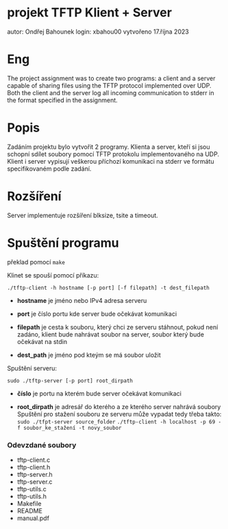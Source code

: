 # projekt TFTP Klient + Server
autor: Ondřej Bahounek
login: xbahou00
vytvořeno 17.října 2023

# Eng
The project assignment was to create two programs: a client and a server capable of sharing files using the TFTP protocol implemented over UDP. Both the client and the server log all incoming communication to stderr in the format specified in the assignment.

# Popis
 Zadáním projektu bylo vytvořit 2 programy. Klienta a server, kteří si jsou schopní sdílet soubory pomocí TFTP protokolu implementovaného na UDP.  Klient i server vypisují veškerou příchozí komunikaci na stderr ve formátu specifikovaném podle zadání.
 # Rozšíření
 Server implementuje rozšíření blksize, tsite a timeout.
 # Spuštění programu

 překlad pomocí `make`
 
 Klinet se spouší pomocí příkazu:

`./tftp-client -h hostname [-p port] [-f filepath] -t dest_filepath`

-   **hostname** je jméno nebo IPv4 adresa serveru
    
-   **port** je číslo portu kde server bude očekávat komunikaci
    
-  **filepath** je cesta k souboru, který chci ze serveru stáhnout,
	  pokud není zadáno, klient bude nahrávat soubor na server, soubor který bude očekávat na stdin
-   **dest_path** je jméno pod kteým se má soubor uložit

Spuštění serveru:

`sudo ./tftp-server [-p port] root_dirpath`

-   **číslo** je portu na kterém bude server očekávat komunikaci
    
-   **root_dirpath** je adresář do kterého a ze kterého server nahrává soubory
Spuštění pro stažení souboru ze serveru může vypadat tedy třeba takto:
`sudo ./tfpt-server source_folder`
`./tftp-client -h localhost -p 69 -f soubor_ke_stažení -t novy_soubor`
 ### Odevzdané soubory
 - tftp-client.c
 - tftp-client.h
 - tftp-server.h
 - tftp-server.c
 - tftp-utils.c
 - tftp-utils.h
 - Makefile
 - README
 - manual.pdf